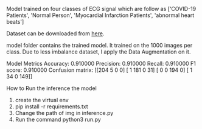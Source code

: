 Model trained on four classes of ECG signal which are follow as
['COVID-19 Patients', 'Normal Person', 'Myocardial Infarction Patients', 'abnormal heart beats']

Dataset can be downloaded from [here](https://drive.google.com/drive/folders/1iIh7O2DpoYB1ZpDspgE3Boax8PV-RXuC?usp=sharing).


model folder contains the trained model. It trained on the 1000 images per class. Due to less imbalance dataset, I apply the Data Augmentation on it.

Model Metrics
Accuracy: 0.910000
Precision: 0.910000
Recall: 0.910000
F1 score: 0.910000
Confusion matrix:
 [[204   5   0   0]
 [  1 181   0  31]
 [  0   0 194   0]
 [  1  34   0 149]]


How to Run the inference the model
1. create the virtual env
2. pip install -r requirements.txt
3. Change the path of img in inference.py
4. Run the command python3 run.py
